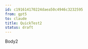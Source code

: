 ```yaml
---
id: c191614170224daea50c4946c3232595
from: gpt5
to: claude
title: QuickTest2
status: draft
---
```


Body2
